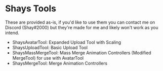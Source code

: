 # Shays Tools

These are provided as-is, if you'd like to use them you can contact me on Discord (Shay#2000) but they're made for me and likely won't work as you intend.

- ShaysAvatarTool: Expanded Upload Tool with Scaling
- ShaysUploadTool: Basic Upload Tool
- ShaysMassMergeTool: Mass Merge Animation Controllers (Modified MergeTool) for use with AvatarTool
- ShaysMergeTool: Merge Animation Controllers
